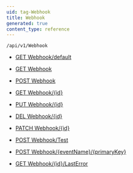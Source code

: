 ```yaml
---
uid: tag-Webhook
title: Webhook
generated: true
content_type: reference
---
```


```http
/api/v1/Webhook
```




* [GET Webhook/default](v1Webhook_DefaultWebhook.md)

* [GET Webhook](v1Webhook_GetAllWebhooks.md)

* [POST Webhook](v1Webhook_PostWebhook.md)

* [GET Webhook/{id}](v1Webhook_GetWebhook.md)

* [PUT Webhook/{id}](v1Webhook_PutWebhook.md)

* [DEL Webhook/{id}](v1Webhook_DeleteWebhook.md)

* [PATCH Webhook/{id}](v1Webhook_PatchWebhook.md)

* [POST Webhook/Test](v1Webhook_TestWebhook.md)

* [POST Webhook/{eventName}/{primaryKey}](v1Webhook_SignalEvent.md)

* [GET Webhook/{id}/LastError](v1Webhook_GetLastError.md)